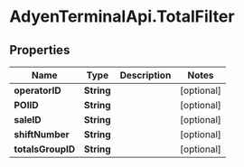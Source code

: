 # AdyenTerminalApi.TotalFilter

## Properties

Name | Type | Description | Notes
------------ | ------------- | ------------- | -------------
**operatorID** | **String** |  | [optional] 
**POIID** | **String** |  | [optional] 
**saleID** | **String** |  | [optional] 
**shiftNumber** | **String** |  | [optional] 
**totalsGroupID** | **String** |  | [optional] 


